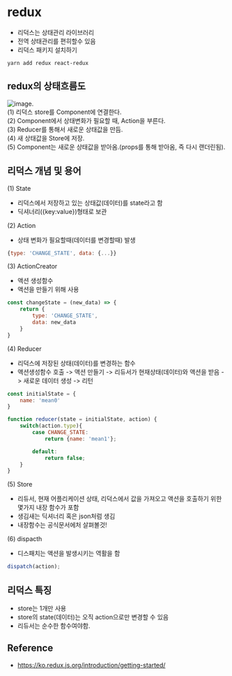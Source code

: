# redux
- 리덕스는 상태관리 라이브러리
- 전역 상태관리를 편히할수 있음
- 리덕스 패키지 설치하기
```Shell
yarn add redux react-redux
```

## redux의 상태흐름도
![image](https://user-images.githubusercontent.com/84515872/155952305-00c192a6-bb0e-411c-9cce-8e8a57b4ba7d.png).   
(1) 리덕스 store를 Component에 연결한다.   
(2) Component에서 상태변화가 필요할 때, Action을 부른다.   
(3) Reducer를 통해서 새로운 상태값을 만듬.   
(4) 새 상태값을 Store에 저장.  
(5) Component는 새로운 상태값을 받아옴.(props를 통해 받아옴, 즉 다시 랜더린됨).  

## 리덕스 개념 및 용어
(1) State
- 리덕스에서 저장하고 있는 상태값(데이터)를 state라고 함
- 딕셔너리({key:value})형태로 보관

(2) Action
- 상태 변화가 필요할때(데이터를 변경할때) 발생
```jsx
{type: 'CHANGE_STATE', data: {...}}
```

(3) ActionCreator
- 액션 생성함수
- 액션을 만들기 위해 사용
```jsx
const changeState = (new_data) => {
	return {
		type: 'CHANGE_STATE',
		data: new_data
	}
}
```

(4) Reducer
- 리덕스에 저장된 상태(데이터)를 변경하는 함수
- 액션생성함수 호출 -> 액션 만들기 -> 리듀서가 현재상태(데이터)와 액션을 받음 -> 새로운 데이터 생성 -> 리턴
```jsx
const initialState = {
	name: 'mean0'
}

function reducer(state = initialState, action) {
	switch(action.type){
		case CHANGE_STATE: 
			return {name: 'mean1'};

		default: 
			return false;
	}	
}
```

(5) Store
- 리듀서, 현재 어플리케이션 상태, 리덕스에서 값을 가져오고 액션을 호출하기 위한 몇가지 내장 함수가 포함
- 생김새는 딕셔너리 혹은 json처럼 생김
- 내장함수는 공식문서에처 살펴볼것!

(6) dispacth
- 디스패치는 액션을 발생시키는 역활을 함
```jsx
dispatch(action); 
```

## 리덕스 특징
- store는 1개만 사용
- store의 state(데이터)는 오직 action으로만 변경할 수 있음
- 리듀서는 순수한 함수여야함.

## Reference
- https://ko.redux.js.org/introduction/getting-started/
